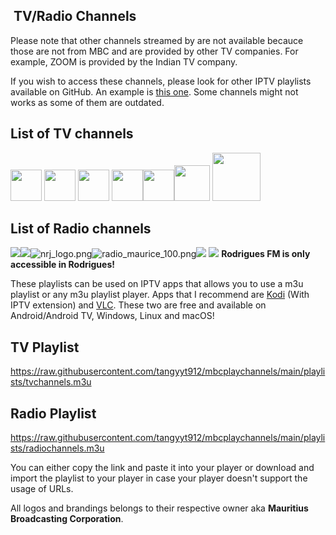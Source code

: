 ## <img title="" src="https://github.com/tangyyt912/mbcplaychannels/raw/main/logos/mbc.png" alt="" data-align="inline">  TV/Radio Channels

Please note that other channels streamed by  are not available becauce those are not from MBC and are provided by other TV companies. For example, ZOOM is provided by the Indian TV company. 

If you wish to access these channels, please look for other IPTV playlists available on GitHub. An example is [this one](https://github.com/iptv-org/iptv). Some channels might not works as some of them are outdated.

## List of TV channels

<img title="" src="http://back.mbconline.xyz/images/add1/logo1.png" alt="" width="50">  <img title="" src="http://back.mbconline.xyz/images/add1/logo2.png" alt="" width="50">  <img src="http://back.mbconline.xyz/images/add1/logo3.png" title="" alt="" width="50">  <img src="http://back.mbconline.xyz/images/add1/logo4.png" title="" alt="" width="50"><img src="http://back.mbconline.xyz/images/add1/logo11.png" title="" alt="" width="50"><img src="http://back.mbconline.xyz/images/add1/pay-ch.jpg" title="" alt="" width="57">  <img src="http://back.mbconline.xyz/images/add1/education.png" title="" alt="" width="77">

## List of Radio channels

![](https://github.com/tangyyt912/mbcplaychannels/raw/main/logos/radiochannels/best_fm_live_100.png)![](https://raw.githubusercontent.com/tangymc/mbcplaychannels/main/logos/radiochannels/kool_fm_100.png)![nrj_logo.png](https://github.com/tangymc/mbcplaychannels/blob/main/logos/radiochannels/nrj_logo.png?raw=true)![radio_maurice_100.png](https://github.com/tangymc/mbcplaychannels/blob/main/logos/radiochannels/radio_maurice_100.png?raw=true)![](https://raw.githubusercontent.com/tangymc/mbcplaychannels/main/logos/radiochannels/rodfm_logo_white.png) ![](https://raw.githubusercontent.com/tangymc/mbcplaychannels/main/logos/radiochannels/taal_fm_100.png)
**Rodrigues FM is only accessible in Rodrigues!**

These playlists can be used on IPTV apps that allows you to use a m3u playlist or any m3u playlist player. Apps that I recommend are [Kodi](https://kodi.tv/download/) (With IPTV extension) and [VLC](https://www.videolan.org/vlc/). These two are free and available on Android/Android TV, Windows, Linux and macOS!

## TV Playlist

https://raw.githubusercontent.com/tangyyt912/mbcplaychannels/main/playlists/tvchannels.m3u

## Radio Playlist

https://raw.githubusercontent.com/tangyyt912/mbcplaychannels/main/playlists/radiochannels.m3u

You can either copy the link and paste it into your player or download and import the playlist to your player in case your player doesn't support the usage of URLs.


All logos and brandings belongs to their respective owner aka **Mauritius Broadcasting Corporation**.


